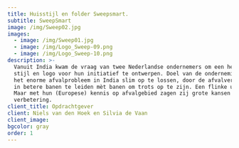 ```yaml
---
title: Huisstijl en folder Sweepsmart.
subtitle: SweepSmart
image: /img/Sweep02.jpg
images:
  - image: /img/Sweep01.jpg
  - image: /img/Logo_Sweep-09.png
  - image: /img/Logo_Sweep-10.png
description: >-
  Vanuit India kwam de vraag van twee Nederlandse ondernemers om een herkenbare
  stijl en logo voor hun initiatief te ontwerpen. Doel van de onderneming is om
  het enorme afvalprobleem in India slim op te lossen, door de afvalverwerking
  in betere banen te leiden mèt banen om trots op te zijn. Een flinke uitdaging.
  Maar met hun (Europese) kennis op afvalgebied zagen zij grote kansen voor
  verbetering.
client_title: Opdrachtgever
client: Niels van den Hoek en Silvia de Vaan
client_image:
bgcolor: gray
order: 1
---
```


